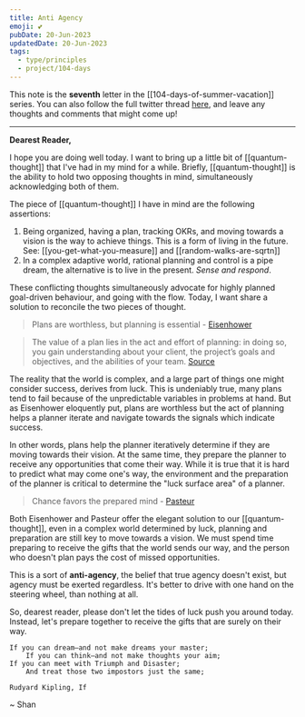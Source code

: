 ```yaml
---
title: Anti Agency
emoji: 💕
pubDate: 20-Jun-2023
updatedDate: 20-Jun-2023
tags:
  - type/principles
  - project/104-days
---
```


This note is the **seventh** letter in the [[104-days-of-summer-vacation]] series. You can also follow the full twitter thread [here](https://twitter.com/solderneer/status/1668911213810716672), and leave any thoughts and comments that might come up!

---

**Dearest Reader,**

I hope you are doing well today. I want to bring up a little bit of [[quantum-thought]] that I've had in my mind for a while. Briefly, [[quantum-thought]] is the ability to hold two opposing thoughts in mind, simultaneously acknowledging both of them.

The piece of [[quantum-thought]] I have in mind are the following assertions:

1. Being organized, having a plan, tracking OKRs, and moving towards a vision is the way to achieve things. This is a form of living in the future. See: [[you-get-what-you-measure]] and [[random-walks-are-sqrtn]]
2. In a complex adaptive world, rational planning and control is a pipe dream, the alternative is to live in the present. _Sense and respond_.

These conflicting thoughts simultaneously advocate for highly planned goal-driven behaviour, and going with the flow. Today, I want share a solution to reconcile the two pieces of thought.

> Plans are worthless, but planning is essential - [Eisenhower](https://quoteinvestigator.com/2017/11/18/planning/)

>The value of a plan lies in the act and effort of planning: in doing so, you gain understanding about your client, the project’s goals and objectives, and the abilities of your team.
>[Source](https://events.drupal.org/baltimore2017/sessions/plans-are-useless-planning-indispensable)

The reality that the world is complex, and a large part of things one might consider success, derives from luck. This is undeniably true, many plans tend to fail because of the unpredictable variables in problems at hand. But as Eisenhower eloquently put, plans are worthless but the act of planning helps a planner iterate and navigate towards the signals which indicate success.

In other words, plans help the planner iteratively determine if they are moving towards their vision. At the same time, they prepare the planner to receive any opportunities that come their way. While it is true that it is hard to predict what may come one's way, the environment and the preparation of the planner is critical to determine the "luck surface area" of a planner.

>Chance favors the prepared mind - [Pasteur](https://en.wikiquote.org/wiki/Louis_Pasteur)

Both Eisenhower and Pasteur offer the elegant solution to our [[quantum-thought]], even in a complex world determined by luck, planning and preparation are still key to move towards a vision. We must spend time preparing to receive the gifts that the world sends our way, and the person who doesn't plan pays the cost of missed opportunities.

This is a sort of **anti-agency**, the belief that true agency doesn't exist, but agency must be exerted regardless. It's better to drive with one hand on the steering wheel, than nothing at all.

So, dearest reader, please don't let the tides of luck push you around today. Instead, let's prepare together to receive the gifts that are surely on their way.

```
If you can dream—and not make dreams your master;
	If you can think—and not make thoughts your aim;
If you can meet with Triumph and Disaster;
	And treat those two impostors just the same;

Rudyard Kipling, If
```

~ Shan